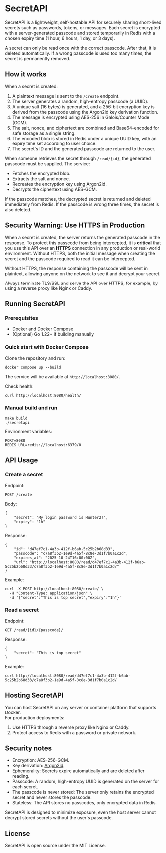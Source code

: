 # SecretAPI

SecretAPI is a lightweight, self-hostable API for securely sharing short-lived secrets such as passwords, tokens, or messages. Each secret is encrypted with a server-generated passcode and stored temporarily in Redis with a chosen expiry time (1 hour, 6 hours, 1 day, or 3 days).

A secret can only be read once with the correct passcode. After that, it is deleted automatically. If a wrong passcode is used too many times, the secret is permanently removed.

## How it works

When a secret is created:

1. A plaintext message is sent to the `/create` endpoint.
2. The server generates a random, high-entropy passcode (a UUID).
3. A unique salt (16 bytes) is generated, and a 256-bit encryption key is derived from the passcode using the Argon2id key derivation function.
4. The message is encrypted using AES-256 in Galois/Counter Mode (GCM).
5. The salt, nonce, and ciphertext are combined and Base64-encoded for safe storage as a single string.
6. The encoded blob is stored in Redis under a unique UUID key, with an expiry time set according to user choice.
7. The secret's ID and the generated passcode are returned to the user.

When someone retrieves the secret through `/read/{id}`, the generated passcode must be supplied. The service:
- Fetches the encrypted blob.
- Extracts the salt and nonce.
- Recreates the encryption key using Argon2id.
- Decrypts the ciphertext using AES-GCM.

If the passcode matches, the decrypted secret is returned and deleted immediately from Redis. If the passcode is wrong three times, the secret is also deleted.

## Security Warning: Use HTTPS in Production

When a secret is created, the server returns the generated passcode in the response. To protect this passcode from being intercepted, it is **critical** that you use this API over an **HTTPS** connection in any production or real-world environment. Without HTTPS, both the initial message when creating the secret and the passcode required to read it can be intercepted.

Without HTTPS, the response containing the passcode will be sent in plaintext, allowing anyone on the network to see it and decrypt your secret.

Always terminate TLS/SSL and serve the API over HTTPS, for example, by using a reverse proxy like Nginx or Caddy.

## Running SecretAPI

### Prerequisites
- Docker and Docker Compose  
- (Optional) Go 1.22+ if building manually

### Quick start with Docker Compose
Clone the repository and run:

    docker compose up --build

The service will be available at `http://localhost:8080/`.

Check health:

    curl http://localhost:8080/health/

### Manual build and run

    make build
    ./secretapi

Environment variables:

    PORT=8080
    REDIS_URL=redis://localhost:6379/0

## API Usage

### Create a secret

Endpoint:

    POST /create

Body:

    {
        "secret": "My login password is Hunter2!",
        "expiry": "1h"
    }

Response:

    {
        "id": "d47ef7c1-4a3b-412f-b6ab-5c25b2b68d33",
        "passcode": "c7a8f3b2-1e9d-4a5f-8c8e-3d1f7b0a1c2d",
        "expires_at": "2025-10-24T16:00:00Z",
        "url": "http://localhost:8080/read/d47ef7c1-4a3b-412f-b6ab-5c25b2b68d33/c7a8f3b2-1e9d-4a5f-8c8e-3d1f7b0a1c2d/"
    }

Example:

    curl -X POST http://localhost:8080/create/ \
      -H "Content-Type: application/json" \
      -d '{"secret":"This is top secret","expiry":"1h"}'

### Read a secret

Endpoint:

    GET /read/{id}/{passcode}/

Response:

    {
        "secret": "This is top secret"
    }

Example:

    curl http://localhost:8080/read/d47ef7c1-4a3b-412f-b6ab-5c25b2b68d33/c7a8f3b2-1e9d-4a5f-8c8e-3d1f7b0a1c2d/


## Hosting SecretAPI

You can host SecretAPI on any server or container platform that supports Docker.  
For production deployments:
1. Use HTTPS through a reverse proxy like Nginx or Caddy.  
2. Protect access to Redis with a password or private network.  

## Security notes

- Encryption: AES-256-GCM.  
- Key derivation: [Argon2id](https://pkg.go.dev/golang.org/x/crypto/argon2#hdr-Argon2id).  
- Ephemerality: Secrets expire automatically and are deleted after reading.  
- Passcode: A random, high-entropy UUID is generated on the server for each secret.
- The passcode is never stored: The server only retains the encrypted secret and never stores the passcode.
- Stateless: The API stores no passcodes, only encrypted data in Redis.

SecretAPI is designed to minimize exposure, even the host server cannot decrypt stored secrets without the user's passcode.

## License

SecretAPI is open source under the MIT License.
